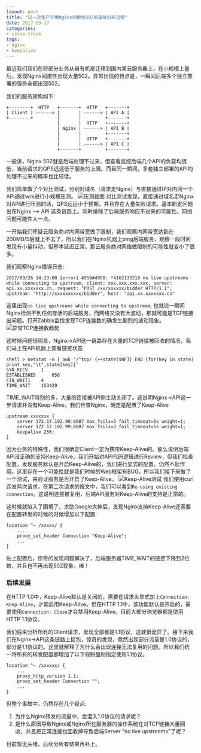 ```yaml
---
layout: post
title: "记一次生产环境Nginx间歇性502的事故分析过程"
date: 2017-09-27
categories:
- issue-trace
tags:
- nginx
- keepalive
---
```



最近我们我们在将部分业务从自有机房迁移到国内某云服务器上，在小规模上量后，发现Nginx间接性出现大量502。异常出现的特点是，一瞬间后端多个独立部署的服务全部出现502。

我们的服务架构如下:

```text
+--------+  HTTP   +-------+  HTTP   +-------+
| Client | ------> |       | ------> | API A |
+--------+         |       |         +-------+
                   |       |  HTTP   +-------+
                   | Nginx | ------> | API B |
                   |       |         +-------+
                   |       |  HTTP   +-------+
                   |       | ------> | API C |
                   +-------+         +-------+
```

一般讲，Nginx 502就是后端处理不过来，但查看监控后端几个API的负载均很低，当前请求的QPS远远低于服务的上限。而且同一瞬间，多套独立部署的API均处理不过来的概率也比较低。

<!-- more -->

我们简单做了个对比测试，分别对域名（请求走Nginx）与直接通过IP对内网一个API通过wrk进行小规模压测。
![压测截图](http://res.xiezefan.me/images/压测截图.png)
对比测试发现，直接通过域名走Nginx对API进行压测的话，QPS远远小于预期，并且存在大量失败请求。基本断定问题出在Nginx —> API 这条链路上。同时排除了后端服务响应不过来的可能性。网络问题可能性大一点。

一开始我们怀疑云服务商对内网带宽做了限制，我们观察内网带宽达到在200MB/S后就上不去了，所以我们在Nginx机器上ping后端服务，观察一段时间发现有小量抖动，但基本延迟正常。那云服务商对网络做限制的可能性就变小了很多。

我们观察Nginx错误日志:

```text
2017/09/26 14:23:00 [error] 4950#4950: *4162133210 no live upstreams while connecting to upstream, client: xxx.xxx.xxx.xxx, server: api.xx.xxxxxxx.cn, request: "POST /xx/xxxxxx/bidder HTTP/1.1", upstream: "http://xxxxxxxxxx/bidder", host: "api.xx.xxxxxxx.cn"
```
这里出现`no live upstreams while connecting to upstream`, 也就说一瞬间Nginx检测不到任何存活的后端服务，而网络又没有大波动，那就可能是TCP链接出问题。打开Zabbix监控发现TCP连接数的确发生剧烈的波动现象。
![异常TCP连接数趋势](http://res.xiezefan.me/images/异常TCP连接数趋势.png)

这时候问题很明显，Nginx->API这一链路存在大量的TCP链接被回收的情况，我们马上在API机器上查看链接状态

```text
shell > netstat -n | awk '/^tcp/ {++state[$NF]} END {for(key in state) print key,"\t",state[key]}'
SYN_RECV 	 1
ESTABLISHED 	 656
FIN_WAIT1 	 4
TIME_WAIT 	 153429
```

TIME_WAIT特别的多，大量的连接被API侧主动关闭了。这说明Nginx->API这一步请求并没有Keep-Alive，我们检查Nginx，确定是配置了Keep-Alive

```
upstream xxxxxxx {
    server 172.17.192.98:8087 max_fails=3 fail_timeout=5s weight=1;
    server 172.17.192.99:8087 max_fails=3 fail_timeout=5s weight=1;
    keepalive 256;
}
```

因为业务的特殊性，我们很确定Client一定为携带Keep-Alive的。那么说明后端API没正确的支持Keep-Alive，我们开始对API代码逻辑进行Review，但我们检查配置，发现服务默认是开启Keep-Alive的，我们进行显式的配置，仍然不起作用。这里存在一个可能性就是我们时候的Web框架有BUG。所以我们接下来做了一个测试，来验证服务是否开启了Keep-Alive。
![Keep-Alive测试](http://res.xiezefan.me/images/Keep-Alive测试.png)
我们使用curl连发两次请求，在第二次请求的报文中，我们可以看到`Re-using existing connection`。这说明连接被复用，后端API服务对Keep-Alive的支持是正常的。

这时候就陷入了困境了，求助Google大神后，发现Nginx支持Keep-Alive还需要在配置转发的时候的时候增加以下配置:

```
location ^~ /xxxxx/ {
    ...
    proxy_set_header Connection "Keep-Alive";
    ...
}
```

贴上配置后，惊奇的发现问题解决了，后端服务器TIME_WAIT的链接下降到2位数，并且也不再出现502现象。棒！


### 后续发展

在HTTP 1.0中，Keep-Alive默认是关闭的，需要在请求头显式加上`Connection: Keep-Alive`，才能启用Keep-Alive。但在HTTP 1.1中，该功能默认是开启的，需要使用`Connection: Close`才会禁用Keep-Alive。目前大部分浏览器都是使用HTTP 1.1协议。

我们后来分析所有的Client请求，发现全部都是1.1协议，这就很诡异了。接下来我们在Nginx->API这条链路上捉包，惊奇的发现，竟然出现部分流量是1.0协议的，部分是1.1协议的。这里就解释了为什么会出现连接无法复用的问题。所以我们统一将所有的转发配置都增加了以下规制强制指定使用1.1协议。

```
location ^~ /xxxxxx/ {
    ...
    proxy_http_version 1.1;
    proxy_set_header Connection "";
    ...
}
```

但整个事故中，仍然存在几个疑点:

1. 为什么Nginx转发的流量中，会混入1.0协议的请求呢？
2. 是什么原因导致Nginx或Nginx所在服务器的操作系统在对TCP链接大量回收，并且把正常连接也回收掉导致后端Server "no live upstreams"了呢？

目前暂无头绪，后续分析有结果再补上。







